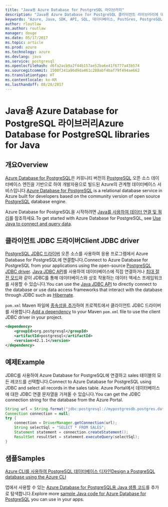 ```yaml
---
title: "Java용 Azure Database for PostgreSQL 라이브러리"
description: "Java용 Azure Database for PostgreSQL 클라이언트 라이브러리에 대한 참조 설명서"
keywords: "Azure, Java, SDK, API, SQL, 데이터베이스, PostGres, PostgreSQL"
author: rloutlaw
ms.author: routlaw
manager: douge
ms.date: 05/17/2017
ms.topic: article
ms.prod: azure
ms.technology: azure
ms.devlang: java
ms.service: postgresql
ms.openlocfilehash: d6fa2acb9a2f44b157ae52ba6e41f6777a43b574
ms.sourcegitcommit: 1500f341a96d9da461c288abf4baf79f494ae662
ms.translationtype: HT
ms.contentlocale: ko-KR
ms.lasthandoff: 08/28/2017
---
```

# <a name="azure-database-for-postgresql-libraries-for-java"></a><span data-ttu-id="b6322-104">Java용 Azure Database for PostgreSQL 라이브러리</span><span class="sxs-lookup"><span data-stu-id="b6322-104">Azure Database for PostgreSQL libraries for Java</span></span>

## <a name="overview"></a><span data-ttu-id="b6322-105">개요</span><span class="sxs-lookup"><span data-stu-id="b6322-105">Overview</span></span>

<span data-ttu-id="b6322-106">[Azure Database for PostgreSQL](/azure/sql-database/sql-database-technical-overview)은 커뮤니티 버전의 [PostgreSQL](https://www.postgresql.org/) 오픈 소스 데이터베이스 엔진을 기반으로 하여 개발자용으로 빌드된 Azure의 관계형 데이터베이스 서비스입니다.</span><span class="sxs-lookup"><span data-stu-id="b6322-106">[Azure Database for PostgreSQL](/azure/sql-database/sql-database-technical-overview) is a relational database service in Azure built for developers based on the community version of open source [PostgreSQL](https://www.postgresql.org/) database engine.</span></span>

<span data-ttu-id="b6322-107">Azure Database for PostgreSQL을 시작하려면 [Java를 사용하여 데이터 연결 및 쿼리](/azure/postgresql/connect-java)를 참조하세요.</span><span class="sxs-lookup"><span data-stu-id="b6322-107">To get started with Azure Database for PostgreSQL, see [Use Java to connect and query data](/azure/postgresql/connect-java).</span></span>

## <a name="client-jdbc-driver"></a><span data-ttu-id="b6322-108">클라이언트 JDBC 드라이버</span><span class="sxs-lookup"><span data-stu-id="b6322-108">Client JDBC driver</span></span>

<span data-ttu-id="b6322-109">[PostgreSQL JDBC 드라이버](https://jdbc.postgresql.org/) 오픈 소스를 사용하여 응용 프로그램에서 Azure Database for PostgreSQL에 연결합니다.</span><span class="sxs-lookup"><span data-stu-id="b6322-109">Connect to Azure Database for PostgreSQL from your applications using the open-source [PostgreSQL JDBC driver](https://jdbc.postgresql.org/).</span></span> <span data-ttu-id="b6322-110">[Java JDBC API](https://docs.oracle.com/javase/8/docs/technotes/guides/jdbc/)를 사용하여 데이터베이스에 직접 연결하거나 [최대 절전 모드](http://hibernate.org/)와 같이 JDBC를 통해 데이터베이스와 상호 작용하는 데이터 액세스 프레임워크를 사용할 수 있습니다.</span><span class="sxs-lookup"><span data-stu-id="b6322-110">You can use the [Java JDBC API](https://docs.oracle.com/javase/8/docs/technotes/guides/jdbc/) to directly connect to the database or use data access frameworks that interact with the database through JDBC such as [Hibernate](http://hibernate.org/).</span></span>

<span data-ttu-id="b6322-111">`pom.xml` Maven 파일에 [종속성을 추가](https://maven.apache.org/guides/getting-started/index.html#How_do_I_use_external_dependencies)하여 프로젝트에서 클라이언트 JDBC 드라이버를 사용합니다.</span><span class="sxs-lookup"><span data-stu-id="b6322-111">[Add a dependency](https://maven.apache.org/guides/getting-started/index.html#How_do_I_use_external_dependencies) to your Maven `pom.xml` file to use the client JDBC driver in your project.</span></span>  

```XML
<dependency>
    <groupId>org.postgresql</groupId>
    <artifactId>postgresql</artifactId>
    <version>42.1.1</version>
</dependency>
```   

## <a name="example"></a><span data-ttu-id="b6322-112">예제</span><span class="sxs-lookup"><span data-stu-id="b6322-112">Example</span></span>

<span data-ttu-id="b6322-113">JDBC를 사용하여 Azure Database for PostgreSQL에 연결하고 sales 테이블의 모든 레코드를 선택합니다.</span><span class="sxs-lookup"><span data-stu-id="b6322-113">Connect to Azure Database for PostgreSQL using JDBC and select all records in the sales table.</span></span> <span data-ttu-id="b6322-114">Azure Portal에서 데이터베이스에 대한 JDBC 연결 문자열을 가져올 수 있습니다.</span><span class="sxs-lookup"><span data-stu-id="b6322-114">You can get the JDBC connection string for the database from the Azure Portal.</span></span>

```java
String url = String.format("jdbc:postgresql://mypostgresdb.postgres.database.azure.com:5432/mydb?user=frank@mypostgresdb&password=AbCdEfGhIjK&ssl=true");
Connection connection = null;
try {
    connection = DriverManager.getConnection(url);
    String selectSql = "SELECT * FROM SALES";
    Statement statement = connection.createStatement();
    ResultSet resultSet = statement.executeQuery(selectSql);
}
```

## <a name="samples"></a><span data-ttu-id="b6322-115">샘플</span><span class="sxs-lookup"><span data-stu-id="b6322-115">Samples</span></span>

[<span data-ttu-id="b6322-116">Azure CLI를 사용하여 PostgreSQL 데이터베이스 디자인</span><span class="sxs-lookup"><span data-stu-id="b6322-116">Design a PostgreSQL database using the Azure CLI</span></span>](https://docs.microsoft.com/azure/postgresql/tutorial-design-database-using-azure-cli) 

<span data-ttu-id="b6322-117">앱에서 사용할 수 있는 [Azure Database for PostgreSQL용 Java 샘플 코드](https://azure.microsoft.com/resources/samples/?platform=java&term=postgres)를 추가로 탐색합니다.</span><span class="sxs-lookup"><span data-stu-id="b6322-117">Explore more [sample Java code for Azure Database for PostgreSQL](https://azure.microsoft.com/resources/samples/?platform=java&term=postgres) you can use in your apps.</span></span>
